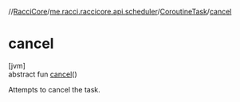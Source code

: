 //[RacciCore](../../../index.md)/[me.racci.raccicore.api.scheduler](../index.md)/[CoroutineTask](index.md)/[cancel](cancel.md)

# cancel

[jvm]\
abstract fun [cancel](cancel.md)()

Attempts to cancel the task.
